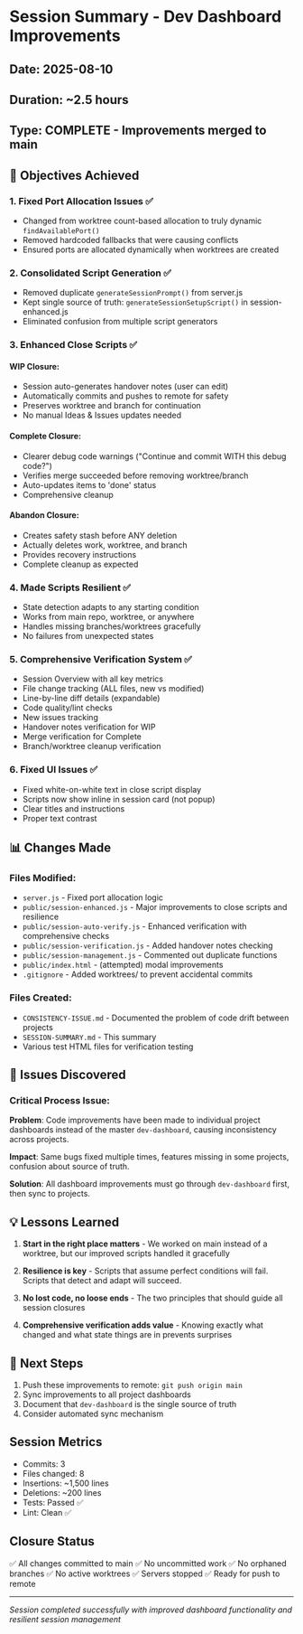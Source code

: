 # Session Summary - Dev Dashboard Improvements

## Date: 2025-08-10
## Duration: ~2.5 hours
## Type: COMPLETE - Improvements merged to main

## 🎯 Objectives Achieved

### 1. Fixed Port Allocation Issues ✅
- Changed from worktree count-based allocation to truly dynamic `findAvailablePort()`
- Removed hardcoded fallbacks that were causing conflicts
- Ensured ports are allocated dynamically when worktrees are created

### 2. Consolidated Script Generation ✅
- Removed duplicate `generateSessionPrompt()` from server.js
- Kept single source of truth: `generateSessionSetupScript()` in session-enhanced.js
- Eliminated confusion from multiple script generators

### 3. Enhanced Close Scripts ✅

#### WIP Closure:
- Session auto-generates handover notes (user can edit)
- Automatically commits and pushes to remote for safety
- Preserves worktree and branch for continuation
- No manual Ideas & Issues updates needed

#### Complete Closure:
- Clearer debug code warnings ("Continue and commit WITH this debug code?")
- Verifies merge succeeded before removing worktree/branch
- Auto-updates items to 'done' status
- Comprehensive cleanup

#### Abandon Closure:
- Creates safety stash before ANY deletion
- Actually deletes work, worktree, and branch
- Provides recovery instructions
- Complete cleanup as expected

### 4. Made Scripts Resilient ✅
- State detection adapts to any starting condition
- Works from main repo, worktree, or anywhere
- Handles missing branches/worktrees gracefully
- No failures from unexpected states

### 5. Comprehensive Verification System ✅
- Session Overview with all key metrics
- File change tracking (ALL files, new vs modified)
- Line-by-line diff details (expandable)
- Code quality/lint checks
- New issues tracking
- Handover notes verification for WIP
- Merge verification for Complete
- Branch/worktree cleanup verification

### 6. Fixed UI Issues ✅
- Fixed white-on-white text in close script display
- Scripts now show inline in session card (not popup)
- Clear titles and instructions
- Proper text contrast

## 📊 Changes Made

### Files Modified:
- `server.js` - Fixed port allocation logic
- `public/session-enhanced.js` - Major improvements to close scripts and resilience
- `public/session-auto-verify.js` - Enhanced verification with comprehensive checks
- `public/session-verification.js` - Added handover notes checking
- `public/session-management.js` - Commented out duplicate functions
- `public/index.html` - (attempted) modal improvements
- `.gitignore` - Added worktrees/ to prevent accidental commits

### Files Created:
- `CONSISTENCY-ISSUE.md` - Documented the problem of code drift between projects
- `SESSION-SUMMARY.md` - This summary
- Various test HTML files for verification testing

## 🐛 Issues Discovered

### Critical Process Issue:
**Problem**: Code improvements have been made to individual project dashboards instead of the master `dev-dashboard`, causing inconsistency across projects.

**Impact**: Same bugs fixed multiple times, features missing in some projects, confusion about source of truth.

**Solution**: All dashboard improvements must go through `dev-dashboard` first, then sync to projects.

## 💡 Lessons Learned

1. **Start in the right place matters** - We worked on main instead of a worktree, but our improved scripts handled it gracefully

2. **Resilience is key** - Scripts that assume perfect conditions will fail. Scripts that detect and adapt will succeed.

3. **No lost code, no loose ends** - The two principles that should guide all session closures

4. **Comprehensive verification adds value** - Knowing exactly what changed and what state things are in prevents surprises

## 🚀 Next Steps

1. Push these improvements to remote: `git push origin main`
2. Sync improvements to all project dashboards
3. Document that `dev-dashboard` is the single source of truth
4. Consider automated sync mechanism

## Session Metrics
- Commits: 3
- Files changed: 8
- Insertions: ~1,500 lines
- Deletions: ~200 lines
- Tests: Passed ✅
- Lint: Clean ✅

## Closure Status
✅ All changes committed to main
✅ No uncommitted work
✅ No orphaned branches
✅ No active worktrees
✅ Servers stopped
✅ Ready for push to remote

---
*Session completed successfully with improved dashboard functionality and resilient session management*